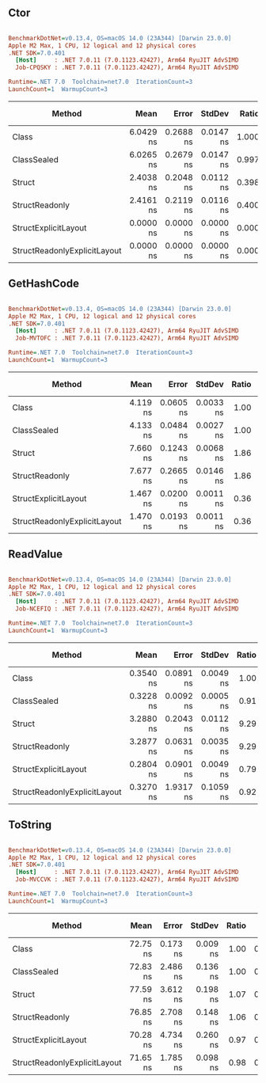 ## Ctor
``` ini

BenchmarkDotNet=v0.13.4, OS=macOS 14.0 (23A344) [Darwin 23.0.0]
Apple M2 Max, 1 CPU, 12 logical and 12 physical cores
.NET SDK=7.0.401
  [Host]     : .NET 7.0.11 (7.0.1123.42427), Arm64 RyuJIT AdvSIMD
  Job-CPQSKY : .NET 7.0.11 (7.0.1123.42427), Arm64 RyuJIT AdvSIMD

Runtime=.NET 7.0  Toolchain=net7.0  IterationCount=3  
LaunchCount=1  WarmupCount=3  

```
|                       Method |      Mean |     Error |    StdDev | Ratio |   Gen0 | Allocated | Alloc Ratio |
|----------------------------- |----------:|----------:|----------:|------:|-------:|----------:|------------:|
|                        Class | 6.0429 ns | 0.2688 ns | 0.0147 ns | 1.000 | 0.0086 |      72 B |        1.00 |
|                  ClassSealed | 6.0265 ns | 0.2679 ns | 0.0147 ns | 0.997 | 0.0086 |      72 B |        1.00 |
|                       Struct | 2.4038 ns | 0.2048 ns | 0.0112 ns | 0.398 | 0.0029 |      24 B |        0.33 |
|               StructReadonly | 2.4161 ns | 0.2119 ns | 0.0116 ns | 0.400 | 0.0029 |      24 B |        0.33 |
|         StructExplicitLayout | 0.0000 ns | 0.0000 ns | 0.0000 ns | 0.000 |      - |         - |        0.00 |
| StructReadonlyExplicitLayout | 0.0000 ns | 0.0000 ns | 0.0000 ns | 0.000 |      - |         - |        0.00 |

## GetHashCode
``` ini

BenchmarkDotNet=v0.13.4, OS=macOS 14.0 (23A344) [Darwin 23.0.0]
Apple M2 Max, 1 CPU, 12 logical and 12 physical cores
.NET SDK=7.0.401
  [Host]     : .NET 7.0.11 (7.0.1123.42427), Arm64 RyuJIT AdvSIMD
  Job-MVTOFC : .NET 7.0.11 (7.0.1123.42427), Arm64 RyuJIT AdvSIMD

Runtime=.NET 7.0  Toolchain=net7.0  IterationCount=3  
LaunchCount=1  WarmupCount=3  

```
|                       Method |     Mean |     Error |    StdDev | Ratio | Allocated | Alloc Ratio |
|----------------------------- |---------:|----------:|----------:|------:|----------:|------------:|
|                        Class | 4.119 ns | 0.0605 ns | 0.0033 ns |  1.00 |         - |          NA |
|                  ClassSealed | 4.133 ns | 0.0484 ns | 0.0027 ns |  1.00 |         - |          NA |
|                       Struct | 7.660 ns | 0.1243 ns | 0.0068 ns |  1.86 |         - |          NA |
|               StructReadonly | 7.677 ns | 0.2665 ns | 0.0146 ns |  1.86 |         - |          NA |
|         StructExplicitLayout | 1.467 ns | 0.0200 ns | 0.0011 ns |  0.36 |         - |          NA |
| StructReadonlyExplicitLayout | 1.470 ns | 0.0193 ns | 0.0011 ns |  0.36 |         - |          NA |

## ReadValue
``` ini

BenchmarkDotNet=v0.13.4, OS=macOS 14.0 (23A344) [Darwin 23.0.0]
Apple M2 Max, 1 CPU, 12 logical and 12 physical cores
.NET SDK=7.0.401
  [Host]     : .NET 7.0.11 (7.0.1123.42427), Arm64 RyuJIT AdvSIMD
  Job-NCEFIQ : .NET 7.0.11 (7.0.1123.42427), Arm64 RyuJIT AdvSIMD

Runtime=.NET 7.0  Toolchain=net7.0  IterationCount=3  
LaunchCount=1  WarmupCount=3  

```
|                       Method |      Mean |     Error |    StdDev | Ratio | RatioSD | Allocated | Alloc Ratio |
|----------------------------- |----------:|----------:|----------:|------:|--------:|----------:|------------:|
|                        Class | 0.3540 ns | 0.0891 ns | 0.0049 ns |  1.00 |    0.00 |         - |          NA |
|                  ClassSealed | 0.3228 ns | 0.0092 ns | 0.0005 ns |  0.91 |    0.01 |         - |          NA |
|                       Struct | 3.2880 ns | 0.2043 ns | 0.0112 ns |  9.29 |    0.15 |         - |          NA |
|               StructReadonly | 3.2877 ns | 0.0631 ns | 0.0035 ns |  9.29 |    0.13 |         - |          NA |
|         StructExplicitLayout | 0.2804 ns | 0.0901 ns | 0.0049 ns |  0.79 |    0.02 |         - |          NA |
| StructReadonlyExplicitLayout | 0.3270 ns | 1.9317 ns | 0.1059 ns |  0.92 |    0.30 |         - |          NA |

## ToString
``` ini

BenchmarkDotNet=v0.13.4, OS=macOS 14.0 (23A344) [Darwin 23.0.0]
Apple M2 Max, 1 CPU, 12 logical and 12 physical cores
.NET SDK=7.0.401
  [Host]     : .NET 7.0.11 (7.0.1123.42427), Arm64 RyuJIT AdvSIMD
  Job-MVCCVK : .NET 7.0.11 (7.0.1123.42427), Arm64 RyuJIT AdvSIMD

Runtime=.NET 7.0  Toolchain=net7.0  IterationCount=3  
LaunchCount=1  WarmupCount=3  

```
|                       Method |     Mean |    Error |   StdDev | Ratio |   Gen0 | Allocated | Alloc Ratio |
|----------------------------- |---------:|---------:|---------:|------:|-------:|----------:|------------:|
|                        Class | 72.75 ns | 0.173 ns | 0.009 ns |  1.00 | 0.0564 |     472 B |        1.00 |
|                  ClassSealed | 72.83 ns | 2.486 ns | 0.136 ns |  1.00 | 0.0564 |     472 B |        1.00 |
|                       Struct | 77.59 ns | 3.612 ns | 0.198 ns |  1.07 | 0.0564 |     472 B |        1.00 |
|               StructReadonly | 76.85 ns | 2.708 ns | 0.148 ns |  1.06 | 0.0564 |     472 B |        1.00 |
|         StructExplicitLayout | 70.28 ns | 4.734 ns | 0.260 ns |  0.97 | 0.0573 |     480 B |        1.02 |
| StructReadonlyExplicitLayout | 71.65 ns | 1.785 ns | 0.098 ns |  0.98 | 0.0573 |     480 B |        1.02 |


